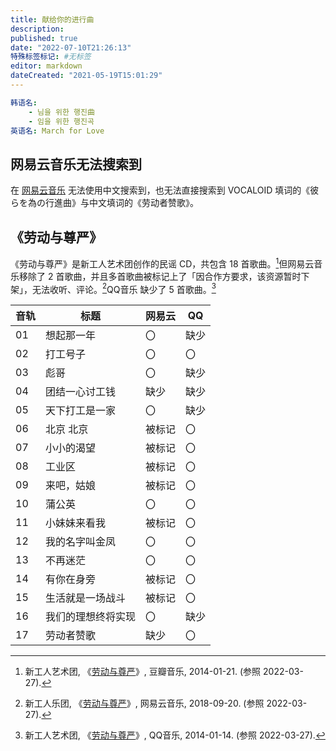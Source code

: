 ```yaml
---
title: 献给你的进行曲
description:
published: true
date: "2022-07-10T21:26:13"
特殊标签标记: #无标签
editor: markdown
dateCreated: "2021-05-19T15:01:29"
---
```


```YAML
韩语名:
    - 님을 위한 행진曲
    - 임을 위한 행진곡
英语名: March for Love
```

## 网易云音乐无法搜索到

在 [网易云音乐][] 无法使用中文搜索到，也无法直接搜索到 VOCALOID 填词的《彼らを為の行進曲》与中文填词的《劳动者赞歌》。

[网易云音乐]: /company/网易/网易云音乐.md

## 《劳动与尊严》

《劳动与尊严》是新工人艺术团创作的民谣 CD，共包含 18 首歌曲。[^2581]但网易云音乐移除了 2 首歌曲，并且多首歌曲被标记上了「因合作方要求，该资源暂时下架」，无法收听、评论。[^gf4Xd]QQ音乐 缺少了 5 首歌曲。[^wayK]

[^2581]: 新工人艺术团, 《[劳动与尊严](https://web.archive.org/web/20201125171546/https://music.douban.com/subject/25812335/)》, 豆瓣音乐, 2014-01-21. (参照 2022-03-27).

[^gf4Xd]: 新工人乐团, 《[劳动与尊严](https://archive.ph/gf4Xd "https://music.163.com/#/album?id=73467652")》, 网易云音乐, 2018-09-20. (参照 2022-03-27).

[^wayK]: 新工人艺术团, 《[劳动与尊严](https://i.y.qq.com/n2/m/share/details/album.html?ADTAG=ryqq.albumDetail&source=ydetail&albummid=001rOTVw3WwayK)》, QQ音乐, 2014-01-14. (参照 2022-03-27).

| 音轨 | 标题               | 网易云 | QQ   |
| ---- | ------------------ | ------ | ---- |
| 01   | 想起那一年         | 〇     | 缺少 |
| 02   | 打工号子           | 〇     | 〇   |
| 03   | 彪哥               | 〇     | 缺少 |
| 04   | 团结一心讨工钱     | 缺少   | 缺少 |
| 05   | 天下打工是一家     | 〇     | 缺少 |
| 06   | 北京 北京          | 被标记 | 〇   |
| 07   | 小小的渴望         | 被标记 | 〇   |
| 08   | 工业区             | 被标记 | 〇   |
| 09   | 来吧，姑娘         | 被标记 | 〇   |
| 10   | 蒲公英             | 〇     | 〇   |
| 11   | 小妹妹来看我       | 被标记 | 〇   |
| 12   | 我的名字叫金凤     | 〇     | 〇   |
| 13   | 不再迷茫           | 〇     | 〇   |
| 14   | 有你在身旁         | 被标记 | 〇   |
| 15   | 生活就是一场战斗   | 被标记 | 〇   |
| 16   | 我们的理想终将实现 | 〇     | 缺少 |
| 17   | 劳动者赞歌         | 缺少   | 〇   |
